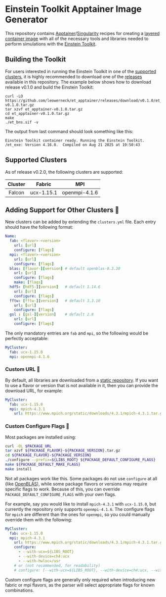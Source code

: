 # Einstein Toolkit Apptainer Image Generator

This repository contains [Apptainer](https://apptainer.org/)/[Singularity](https://docs.sylabs.io/guides/3.5/user-guide/introduction.html) recipes for creating a [layered container image](https://dl.acm.org/doi/pdf/10.1145/3569951.3593596) with all of the necessary tools and libraries needed to perform simulations with the [Einstein Toolkit](https://einsteintoolkit.org/).

## Building the Toolkit

For users interested in running the Einstein Toolkit in one of the [supported clusters](#supported-clusters), it is highly recommended to download one of the [releases](https://github.com/leowerneck/et_apptainer/releases) available in this repository. The example below shows how to download release v0.1.0 and build the Einstein Toolkit:
```shell
curl -LO https://github.com/leowerneck/et_apptainer/releases/download/v0.1.0/et_apptainer-v0.1.0.tar.gz
tar xzvf et_apptainer-v0.1.0.tar.gz
cd et_apptainer-v0.1.0.tar.gz
make
./et_bns.sif -v
```
The output from last command should look something like this:
```shell
Einstein Toolkit container ready. Running the Einstein Toolkit.
/et_exe: Version 4.16.0.  Compiled on Aug 21 2025 at 19:50:43
```

## Supported Clusters

As of release v0.2.0, the following clusters are supported:

| **Cluster** | **Fabric** |    **MPI**    |
|:-----------:|:----------:|:-------------:|
|   Falcon    | ucx-1.15.1 | openmpi-4.1.6 |

## Adding Support for Other Clusters :construction:

New clusters can be added by extending the `clusters.yml` file. Each entry should have the following format:
```yml
Name:
  fab: <flavor>-<version>
    url: [url]
    configure: [flags]
  mpi: <flavor>-<version>
    url: [url]
    configure: [flags]
  blas: [flavor-][version] # default openblas-0.3.30
    url: [url]
    configure: [flags]
    make: [flags]
  hdf5: [hdf5-][version]   # default 1.14.6
    url: [url]
    configure: [flags]
  fftw: [fftw-][version]   # default 3.3.10
    url: [url]
    configure: [flags]
  gsl : [gsl-][version]    # default 2.8
    url: [url]
    configure: [flags]
```

The only mandatory entries are `fab` and `mpi`, so the following would be perfectly acceptable:
```yml
MyCluster:
  fab: ucx-1.15.0
  mpi: openmpi-4.1.6
```

### Custom URL :construction:
By default, all libraries are downloaded from a [static repository](https://github.com/leowerneck/apptainer_libs). If you want to use a flavor or version that is not available in it, then you can provide the download URL, for example:
```yml
MyCluster:
  fab: ucx-1.15.0
  mpi: mpich-4.3.1
    url: https://www.mpich.org/static/downloads/4.3.1/mpich-4.3.1.tar.gz
```

### Custom Configure Flags :construction:
Most packages are installed using:
```bash
curl -OL $PACKAGE_URL
tar xzvf ${PACKAGE_FLAVOR}-${PACKAGE_VERSION}.tar.gz
cd ${PACKAGE_FLAVOR}-${PACKAGE_VERSION}
./configure --prefix=${LIBS_ROOT} ${PACKAGE_DEFAULT_CONFIGURE_FLAGS}
make ${PACKAGE_DEFAULT_MAKE_FLAGS}
make install
```
Not all packages work like this. Some packages do not use `configure` at all (like [OpenBLAS](https://github.com/OpenMathLib/OpenBLAS)), while some package flavors or versions may require specific flags to work. Because of this, you can override `PACKAGE_DEFAULT_CONFIGURE_FLAGS` with your own flags.

For example, say you would like to install `mpich-4.3.1` with `ucx-1.15.0`, but currently the repository only supports `openmpi-4.1.6`. The configure flags for `mpich` are different than the ones for `openmpi`, so you could manually override them with the following:
```yml
MyCluster:
  fab: ucx-1.15.0
  mpi: mpich-4.3.1
    url: https://www.mpich.org/static/downloads/4.3.1/mpich-4.3.1.tar.gz
    configure:
      - --with-ucx=${LIBS_ROOT}
      - --with-device=ch4:ucx
      - --with-hwloc=/usr
    # or (not recommended, for readability)
    # configure: [--with-ucx=${LIBS_ROOT}, --with-device=ch4:ucx, --with-hwloc=/usr]
```

Custom configure flags are generally only required when introducing new fabric or mpi flavors, as the parser will select appropriate flags for known combinations.
